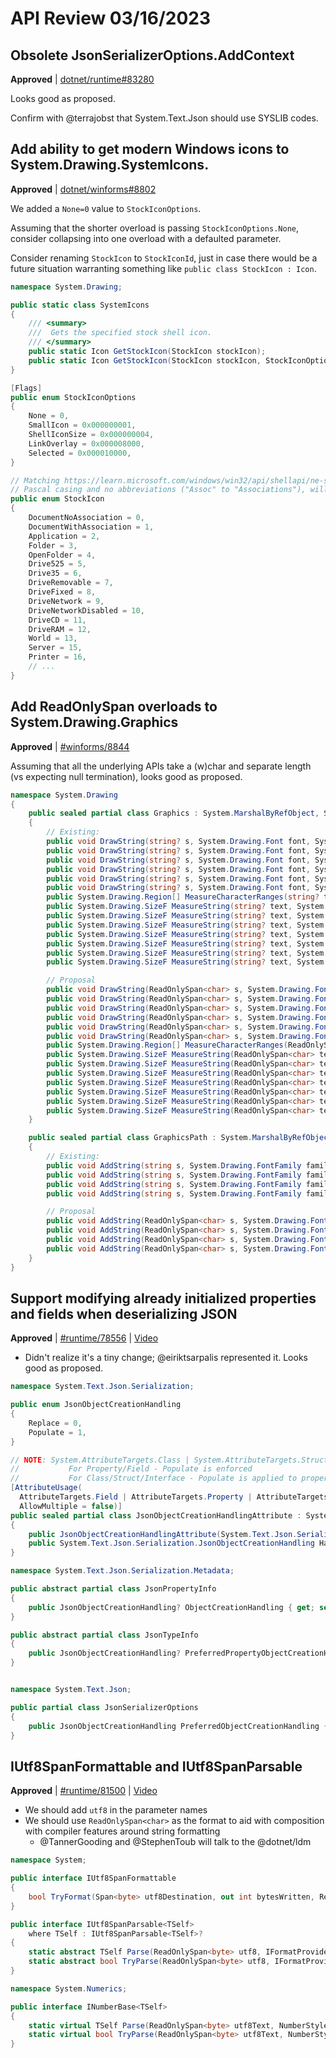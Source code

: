 # API Review 03/16/2023

## Obsolete JsonSerializerOptions.AddContext

**Approved** | [dotnet/runtime#83280](https://github.com/dotnet/runtime/issues/83280#issuecomment-1472379622)

Looks good as proposed.

Confirm with @terrajobst that System.Text.Json should use SYSLIB codes.

## Add ability to get modern Windows icons to System.Drawing.SystemIcons.

**Approved** | [dotnet/winforms#8802](https://github.com/dotnet/winforms/issues/8802#issuecomment-1472399939)

We added a `None=0` value to `StockIconOptions`.

Assuming that the shorter overload is passing `StockIconOptions.None`, consider collapsing into one overload with a defaulted parameter.

Consider renaming `StockIcon` to `StockIconId`, just in case there would be a future situation warranting something like `public class StockIcon : Icon`.

```C#
namespace System.Drawing;

public static class SystemIcons
{
    /// <summary>
    ///  Gets the specified stock shell icon.
    /// </summary>
    public static Icon GetStockIcon(StockIcon stockIcon);
    public static Icon GetStockIcon(StockIcon stockIcon, StockIconOptions options);
}

[Flags]
public enum StockIconOptions
{
    None = 0,
    SmallIcon = 0x000000001,
    ShellIconSize = 0x000000004,
    LinkOverlay = 0x000008000,
    Selected = 0x000010000,
}

// Matching https://learn.microsoft.com/windows/win32/api/shellapi/ne-shellapi-shstockiconid with
// Pascal casing and no abbreviations ("Assoc" to "Associations"), will still keep acronyms (CD, not CompactDisc).
public enum StockIcon
{
    DocumentNoAssociation = 0,
    DocumentWithAssociation = 1,
    Application = 2,
    Folder = 3,
    OpenFolder = 4,
    Drive525 = 5,
    Drive35 = 6,
    DriveRemovable = 7,
    DriveFixed = 8,
    DriveNetwork = 9,
    DriveNetworkDisabled = 10,
    DriveCD = 11,
    DriveRAM = 12,
    World = 13,
    Server = 15,
    Printer = 16,
    // ...
}
```

## Add ReadOnlySpan overloads to System.Drawing.Graphics

**Approved** | [#winforms/8844](https://github.com/dotnet/winforms/issues/8844#issuecomment-1472405556)

Assuming that all the underlying APIs take a (w)char and separate length (vs expecting null termination), looks good as proposed.

```C#
namespace System.Drawing
{
    public sealed partial class Graphics : System.MarshalByRefObject, System.Drawing.IDeviceContext, System.IDisposable
    {
        // Existing:
        public void DrawString(string? s, System.Drawing.Font font, System.Drawing.Brush brush, System.Drawing.PointF point) { }
        public void DrawString(string? s, System.Drawing.Font font, System.Drawing.Brush brush, System.Drawing.PointF point, System.Drawing.StringFormat? format) { }
        public void DrawString(string? s, System.Drawing.Font font, System.Drawing.Brush brush, System.Drawing.RectangleF layoutRectangle) { }
        public void DrawString(string? s, System.Drawing.Font font, System.Drawing.Brush brush, System.Drawing.RectangleF layoutRectangle, System.Drawing.StringFormat? format) { }
        public void DrawString(string? s, System.Drawing.Font font, System.Drawing.Brush brush, float x, float y) { }
        public void DrawString(string? s, System.Drawing.Font font, System.Drawing.Brush brush, float x, float y, System.Drawing.StringFormat? format) { }
        public System.Drawing.Region[] MeasureCharacterRanges(string? text, System.Drawing.Font font, System.Drawing.RectangleF layoutRect, System.Drawing.StringFormat? stringFormat) { throw null; }
        public System.Drawing.SizeF MeasureString(string? text, System.Drawing.Font font) { throw null; }
        public System.Drawing.SizeF MeasureString(string? text, System.Drawing.Font font, System.Drawing.PointF origin, System.Drawing.StringFormat? stringFormat) { throw null; }
        public System.Drawing.SizeF MeasureString(string? text, System.Drawing.Font font, System.Drawing.SizeF layoutArea) { throw null; }
        public System.Drawing.SizeF MeasureString(string? text, System.Drawing.Font font, System.Drawing.SizeF layoutArea, System.Drawing.StringFormat? stringFormat) { throw null; }
        public System.Drawing.SizeF MeasureString(string? text, System.Drawing.Font font, System.Drawing.SizeF layoutArea, System.Drawing.StringFormat? stringFormat, out int charactersFitted, out int linesFilled) { throw null; }
        public System.Drawing.SizeF MeasureString(string? text, System.Drawing.Font font, int width) { throw null; }
        public System.Drawing.SizeF MeasureString(string? text, System.Drawing.Font font, int width, System.Drawing.StringFormat? format) { throw null; }

        // Proposal
        public void DrawString(ReadOnlySpan<char> s, System.Drawing.Font font, System.Drawing.Brush brush, System.Drawing.PointF point) { }
        public void DrawString(ReadOnlySpan<char> s, System.Drawing.Font font, System.Drawing.Brush brush, System.Drawing.PointF point, System.Drawing.StringFormat? format) { }
        public void DrawString(ReadOnlySpan<char> s, System.Drawing.Font font, System.Drawing.Brush brush, System.Drawing.RectangleF layoutRectangle) { }
        public void DrawString(ReadOnlySpan<char> s, System.Drawing.Font font, System.Drawing.Brush brush, System.Drawing.RectangleF layoutRectangle, System.Drawing.StringFormat? format) { }
        public void DrawString(ReadOnlySpan<char> s, System.Drawing.Font font, System.Drawing.Brush brush, float x, float y) { }
        public void DrawString(ReadOnlySpan<char> s, System.Drawing.Font font, System.Drawing.Brush brush, float x, float y, System.Drawing.StringFormat? format) { }
        public System.Drawing.Region[] MeasureCharacterRanges(ReadOnlySpan<char> text, System.Drawing.Font font, System.Drawing.RectangleF layoutRect, System.Drawing.StringFormat? stringFormat) { throw null; }
        public System.Drawing.SizeF MeasureString(ReadOnlySpan<char> text, System.Drawing.Font font) { throw null; }
        public System.Drawing.SizeF MeasureString(ReadOnlySpan<char> text, System.Drawing.Font font, System.Drawing.PointF origin, System.Drawing.StringFormat? stringFormat) { throw null; }
        public System.Drawing.SizeF MeasureString(ReadOnlySpan<char> text, System.Drawing.Font font, System.Drawing.SizeF layoutArea) { throw null; }
        public System.Drawing.SizeF MeasureString(ReadOnlySpan<char> text, System.Drawing.Font font, System.Drawing.SizeF layoutArea, System.Drawing.StringFormat? stringFormat) { throw null; }
        public System.Drawing.SizeF MeasureString(ReadOnlySpan<char> text, System.Drawing.Font font, System.Drawing.SizeF layoutArea, System.Drawing.StringFormat? stringFormat, out int charactersFitted, out int linesFilled) { throw null; }
        public System.Drawing.SizeF MeasureString(ReadOnlySpan<char> text, System.Drawing.Font font, int width) { throw null; }
        public System.Drawing.SizeF MeasureString(ReadOnlySpan<char> text, System.Drawing.Font font, int width, System.Drawing.StringFormat? format) { throw null; }
    }

    public sealed partial class GraphicsPath : System.MarshalByRefObject, System.ICloneable, System.IDisposable
    {
        // Existing:
        public void AddString(string s, System.Drawing.FontFamily family, int style, float emSize, System.Drawing.Point origin, System.Drawing.StringFormat? format) { }
        public void AddString(string s, System.Drawing.FontFamily family, int style, float emSize, System.Drawing.PointF origin, System.Drawing.StringFormat? format) { }
        public void AddString(string s, System.Drawing.FontFamily family, int style, float emSize, System.Drawing.Rectangle layoutRect, System.Drawing.StringFormat? format) { }
        public void AddString(string s, System.Drawing.FontFamily family, int style, float emSize, System.Drawing.RectangleF layoutRect, System.Drawing.StringFormat? format) { }

        // Proposal
        public void AddString(ReadOnlySpan<char> s, System.Drawing.FontFamily family, int style, float emSize, System.Drawing.Point origin, System.Drawing.StringFormat? format) { }
        public void AddString(ReadOnlySpan<char> s, System.Drawing.FontFamily family, int style, float emSize, System.Drawing.PointF origin, System.Drawing.StringFormat? format) { }
        public void AddString(ReadOnlySpan<char> s, System.Drawing.FontFamily family, int style, float emSize, System.Drawing.Rectangle layoutRect, System.Drawing.StringFormat? format) { }
        public void AddString(ReadOnlySpan<char> s, System.Drawing.FontFamily family, int style, float emSize, System.Drawing.RectangleF layoutRect, System.Drawing.StringFormat? format) { }
    }
}
```

## Support modifying already initialized properties and fields when deserializing JSON

**Approved** | [#runtime/78556](https://github.com/dotnet/runtime/issues/78556#issuecomment-1472518084) | [Video](https://www.youtube.com/watch?v=2Z7MxaxQj0w&t=0h0m0s)

* Didn't realize it's a tiny change; @eiriktsarpalis represented it. Looks good as proposed.

```C#
namespace System.Text.Json.Serialization;

public enum JsonObjectCreationHandling
{
    Replace = 0,
    Populate = 1,
}

// NOTE: System.AttributeTargets.Class | System.AttributeTargets.Struct | System.AttributeTargets.Interface
//           For Property/Field - Populate is enforced
//           For Class/Struct/Interface - Populate is applied to properties where applicable
[AttributeUsage(
  AttributeTargets.Field | AttributeTargets.Property | AttributeTargets.Class | AttributeTargets.Struct | AttributeTargets.Interface,
  AllowMultiple = false)]
public sealed partial class JsonObjectCreationHandlingAttribute : System.Text.Json.Serialization.JsonAttribute
{
    public JsonObjectCreationHandlingAttribute(System.Text.Json.Serialization.JsonObjectCreationHandling handling) { }
    public System.Text.Json.Serialization.JsonObjectCreationHandling Handling { get { throw null; } }
}

namespace System.Text.Json.Serialization.Metadata;

public abstract partial class JsonPropertyInfo
{
    public JsonObjectCreationHandling? ObjectCreationHandling { get; set; }
}

public abstract partial class JsonTypeInfo
{
    public JsonObjectCreationHandling? PreferredPropertyObjectCreationHandling { get; set; }
}


namespace System.Text.Json;

public partial class JsonSerializerOptions
{
    public JsonObjectCreationHandling PreferredObjectCreationHandling { get; set; } /*= JsonObjectCreationHandling.Replace; */
}
```

## IUtf8SpanFormattable and IUtf8SpanParsable

**Approved** | [#runtime/81500](https://github.com/dotnet/runtime/issues/81500#issuecomment-1472608562) | [Video](https://www.youtube.com/watch?v=2Z7MxaxQj0w&t=0h14m29s)

* We should add `utf8` in the parameter names
* We should use `ReadOnlySpan<char>` as the format to aid with composition with compiler features around string formatting
    - @TannerGooding and @StephenToub will talk to the @dotnet/ldm

```C#
namespace System;

public interface IUtf8SpanFormattable
{
    bool TryFormat(Span<byte> utf8Destination, out int bytesWritten, ReadOnlySpan<char> format, IFormatProvider? provider);
}

public interface IUtf8SpanParsable<TSelf>
    where TSelf : IUtf8SpanParsable<TSelf>?
{
    static abstract TSelf Parse(ReadOnlySpan<byte> utf8, IFormatProvider? provider);
    static abstract bool TryParse(ReadOnlySpan<byte> utf8, IFormatProvider? provider, [MaybeNullWhen(returnValue: false)] out TSelf result);
}
```

```C#
namespace System.Numerics;

public interface INumberBase<TSelf>
{
    static virtual TSelf Parse(ReadOnlySpan<byte> utf8Text, NumberStyles style, IFormatProvider? provider);
    static virtual bool TryParse(ReadOnlySpan<byte> utf8Text, NumberStyles style, IFormatProvider? provider, [MaybeNullWhen(false)] out TSelf result);
}
```

